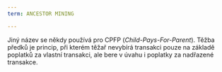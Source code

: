 ```yaml
---
term: ANCESTOR MINING

---
```

Jiný název se někdy používá pro CPFP (*Child-Pays-For-Parent*). Těžba předků je princip, při kterém těžař nevybírá transakci pouze na základě poplatků za vlastní transakci, ale bere v úvahu i poplatky za nadřazené transakce.